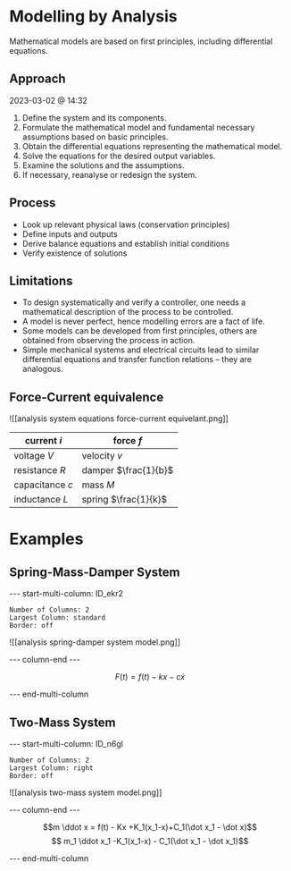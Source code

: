 # Modelling by Analysis
Mathematical models are based on first principles, including differential equations.
## Approach
2023-03-02 @ 14:32 
1. Define the system and its components.
2. Formulate the mathematical model and fundamental necessary assumptions based on basic principles.
3. Obtain the differential equations representing the mathematical model.
4. Solve the equations for the desired output variables.
5. Examine the solutions and the assumptions.
6. If necessary, reanalyse or redesign the system.
## Process
- Look up relevant physical laws (conservation principles)
- Define inputs and outputs
- Derive balance equations and establish initial conditions
- Verify existence of solutions
## Limitations
- To design systematically and verify a controller, one needs a mathematical description of the process to be controlled. 
- A model is never perfect, hence modelling errors are a fact of life. 
- Some models can be developed from first principles, others are obtained from observing the process in action. 
- Simple mechanical systems and electrical circuits lead to similar differential equations and transfer function relations – they are analogous.

## Force-Current equivalence
![[analysis system equations force-current equivelant.png]]

| current $i$     | force $f$            |
| --------------- | -------------------- |
| voltage $V$     | velocity $v$         |
| resistance $R$  | damper $\frac{1}{b}$ |
| capacitance $c$ | mass $M$             |
| inductance $L$  | spring $\frac{1}{k}$ |

# Examples
## Spring-Mass-Damper System

--- start-multi-column: ID_ekr2
```column-settings
Number of Columns: 2
Largest Column: standard
Border: off
```

![[analysis spring-damper system model.png]]

--- column-end ---

$$ F(t) = f(t) - kx - c\dot x $$

--- end-multi-column
## Two-Mass System

--- start-multi-column: ID_n6gl
```column-settings
Number of Columns: 2
Largest Column: right
Border: off
```

![[analysis two-mass system model.png]]

--- column-end ---

$$m \ddot x = f(t) - Kx +K_1(x_1-x)+C_1(\dot x_1 - \dot x)$$
$$ m_1 \ddot x_1 -K_1(x_1-x) - C_1(\dot x_1 - \dot x_1)$$

--- end-multi-column

